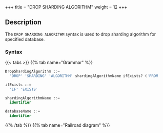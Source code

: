 +++
title = "DROP SHARDING ALGORITHM"
weight = 12
+++

## Description

The `DROP SHARDING ALGORITHM` syntax is used to drop sharding algorithm for specified database.

### Syntax

{{< tabs >}}
{{% tab name="Grammar" %}}
```sql
DropShardingAlgorithm ::=
  'DROP' 'SHARDING' 'ALGORITHM' shardingAlgorithmName ifExists? ('FROM' databaseName)?

ifExists ::=
  'IF' 'EXISTS'

shardingAlgorithmName ::=
  identifier

databaseName ::=
  identifier
```
{{% /tab %}}
{{% tab name="Railroad diagram" %}}
<iframe frameborder="0" name="diagram" id="diagram" width="100%" height="100%"></iframe>
{{% /tab %}}
{{< /tabs >}}

### Supplement

- When `databaseName` is not specified, the default is the currently used `DATABASE`. If `DATABASE` is not used, `No database selected` will be prompted;
- `ifExists` clause used for avoid `Sharding algorithm not exists` error.

### Example

- Drop sharding algorithm for specified database

```sql
DROP SHARDING ALGORITHM t_order_hash_mod FROM sharding_db;
```

- Drop sharding algorithm for current database

```sql
DROP SHARDING ALGORITHM t_order_hash_mod;
```

- Drop sharding algorithm with `ifExists` clause

```sql
DROP SHARDING ALGORITHM IF EXISTS t_order_hash_mod;
```

### Reserved word

`DROP`, `SHARDING`, `ALGORITHM`, `FROM`

### Related links

- [Reserved word](/en/user-manual/shardingsphere-proxy/distsql/syntax/reserved-word/)
